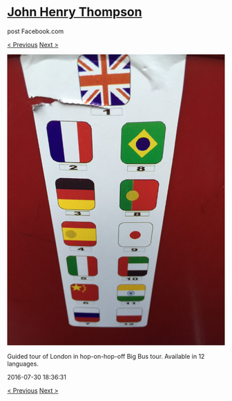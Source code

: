 # [John Henry Thompson](../README.md)
post Facebook.com

[< Previous](2016-07-30-2.md) [Next >](2016-07-30-4.md)

[![](../media/2016-07-30/Timeline-Photos-Guided-tour-of-London-in-hop-on-hop-off-Big-Bus.jpg)](../README.md)

Guided tour of London in hop-on-hop-off Big Bus tour.
Available in 12 languages.

2016-07-30 18:36:31

[< Previous](2016-07-30-2.md) [Next >](2016-07-30-4.md)